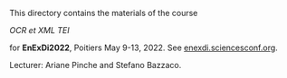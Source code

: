 
This directory contains the materials of the course

*OCR et XML TEI*  

for **EnExDi2022**, Poitiers May 9-13, 2022. See [enexdi.sciencesconf.org](https://enexdi.sciencesconf.org).

Lecturer: Ariane Pinche and Stefano Bazzaco.